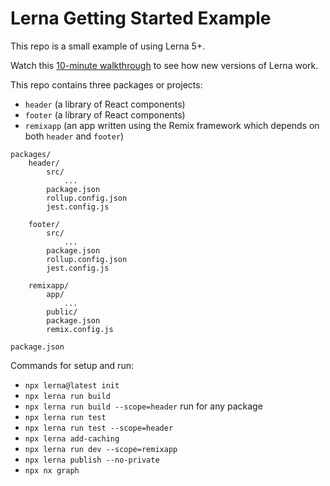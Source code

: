 # Lerna Getting Started Example

This repo is a small example of using Lerna 5+.

Watch this [10-minute walkthrough](https://youtu.be/1oxFYphTS4Y) to see how new versions of Lerna work.

This repo contains three packages or projects:

- `header` (a library of React components)
- `footer` (a library of React components)
- `remixapp` (an app written using the Remix framework which depends on both `header` and `footer`)

```
packages/
    header/
        src/
            ...
        package.json
        rollup.config.json
        jest.config.js

    footer/
        src/
            ...
        package.json
        rollup.config.json
        jest.config.js

    remixapp/
        app/
            ...
        public/
        package.json
        remix.config.js

package.json
```

Commands for setup and run:

- `npx lerna@latest init` 
- `npx lerna run build`
- `npx lerna run build --scope=header` run for any package
- `npx lerna run test`
- `npx lerna run test --scope=header`
- `npx lerna add-caching`
- `npx lerna run dev --scope=remixapp`
- `npx lerna publish --no-private`
- `npx nx graph`